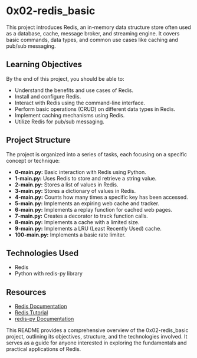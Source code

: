 # 0x02-redis_basic

This project introduces Redis, an in-memory data structure store often used as a database, cache, message broker, and streaming engine. It covers basic commands, data types, and common use cases like caching and pub/sub messaging.

## Learning Objectives

By the end of this project, you should be able to:

* Understand the benefits and use cases of Redis.
* Install and configure Redis.
* Interact with Redis using the command-line interface.
* Perform basic operations (CRUD) on different data types in Redis.
* Implement caching mechanisms using Redis.
* Utilize Redis for pub/sub messaging.

## Project Structure

The project is organized into a series of tasks, each focusing on a specific concept or technique:

* **0-main.py:** Basic interaction with Redis using Python.
* **1-main.py:** Uses Redis to store and retrieve a string value.
* **2-main.py:** Stores a list of values in Redis.
* **3-main.py:** Stores a dictionary of values in Redis.
* **4-main.py:** Counts how many times a specific key has been accessed.
* **5-main.py:** Implements an expiring web cache and tracker.
* **6-main.py:** Implements a replay function for cached web pages.
* **7-main.py:** Creates a decorator to track function calls.
* **8-main.py:** Implements a cache with a limited size.
* **9-main.py:** Implements a LRU (Least Recently Used) cache.
* **100-main.py:** Implements a basic rate limiter.

## Technologies Used

* Redis
* Python with redis-py library

## Resources

* [Redis Documentation](https://redis.io/documentation)
* [Redis Tutorial](https://redis.io/topics/tutorial)
* [redis-py Documentation](https://redis-py.readthedocs.io/en/stable/)

This README provides a comprehensive overview of the 0x02-redis_basic project, outlining its objectives, structure, and the technologies involved. It serves as a guide for anyone interested in exploring the fundamentals and practical applications of Redis.